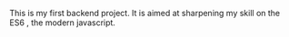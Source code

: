 This is my first backend project. It is aimed at sharpening my skill on the ES6 , the modern javascript.
